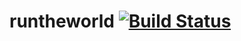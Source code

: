 runtheworld [![Build Status](https://travis-ci.org/simplonco/rails-dynamic-form-2.svg?branch=master)](https://travis-ci.org/simplonco/rails-dynamic-form-2)
===========
